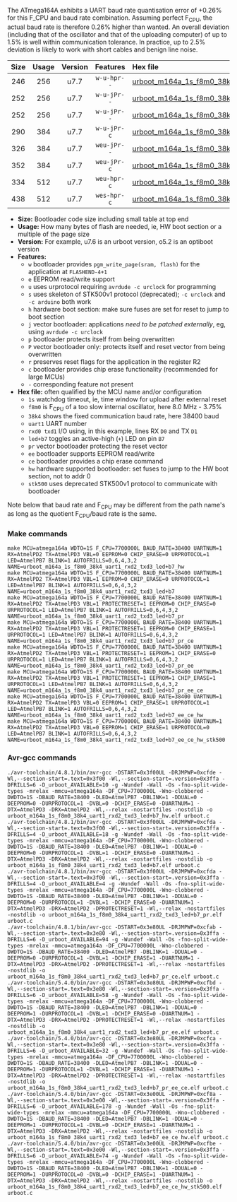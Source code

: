 The ATmega164A exhibits a UART baud rate quantisation error of +0.26% for this F_CPU and baud rate combination. Assuming perfect F<sub>CPU</sub>, the actual baud rate is therefore 0.26% higher than wanted. An overall deviation (including that of the oscillator and that of the uploading computer) of up to 1.5% is well within communication tolerance. In practice, up to 2.5% deviation is likely to work with short cables and benign line noise.

|Size|Usage|Version|Features|Hex file|
|:-:|:-:|:-:|:-:|:--|
|246|256|u7.7|`w-u-hpr--`|[urboot_m164a_1s_f8m0_38k4_uart1_rxd2_txd3_led+b7_hw.hex](https://raw.githubusercontent.com/stefanrueger/urboot.hex/main/mcus/atmega164a/watchdog_1_s/internal_oscillator_f-3.75%25/%2B8m000000_hz/%2B%2B38k4_baud/uart1_rxd2_txd3/led%2Bb7/urboot_m164a_1s_f8m0_38k4_uart1_rxd2_txd3_led%2Bb7_hw.hex)|
|252|256|u7.7|`w-u-jPr--`|[urboot_m164a_1s_f8m0_38k4_uart1_rxd2_txd3_led+b7.hex](https://raw.githubusercontent.com/stefanrueger/urboot.hex/main/mcus/atmega164a/watchdog_1_s/internal_oscillator_f-3.75%25/%2B8m000000_hz/%2B%2B38k4_baud/uart1_rxd2_txd3/led%2Bb7/urboot_m164a_1s_f8m0_38k4_uart1_rxd2_txd3_led%2Bb7.hex)|
|252|256|u7.7|`w-u-jPr--`|[urboot_m164a_1s_f8m0_38k4_uart1_rxd2_txd3_led+b7_pr.hex](https://raw.githubusercontent.com/stefanrueger/urboot.hex/main/mcus/atmega164a/watchdog_1_s/internal_oscillator_f-3.75%25/%2B8m000000_hz/%2B%2B38k4_baud/uart1_rxd2_txd3/led%2Bb7/urboot_m164a_1s_f8m0_38k4_uart1_rxd2_txd3_led%2Bb7_pr.hex)|
|290|384|u7.7|`w-u-jPr-c`|[urboot_m164a_1s_f8m0_38k4_uart1_rxd2_txd3_led+b7_pr_ce.hex](https://raw.githubusercontent.com/stefanrueger/urboot.hex/main/mcus/atmega164a/watchdog_1_s/internal_oscillator_f-3.75%25/%2B8m000000_hz/%2B%2B38k4_baud/uart1_rxd2_txd3/led%2Bb7/urboot_m164a_1s_f8m0_38k4_uart1_rxd2_txd3_led%2Bb7_pr_ce.hex)|
|326|384|u7.7|`weu-jPr--`|[urboot_m164a_1s_f8m0_38k4_uart1_rxd2_txd3_led+b7_pr_ee.hex](https://raw.githubusercontent.com/stefanrueger/urboot.hex/main/mcus/atmega164a/watchdog_1_s/internal_oscillator_f-3.75%25/%2B8m000000_hz/%2B%2B38k4_baud/uart1_rxd2_txd3/led%2Bb7/urboot_m164a_1s_f8m0_38k4_uart1_rxd2_txd3_led%2Bb7_pr_ee.hex)|
|352|384|u7.7|`weu-jPr-c`|[urboot_m164a_1s_f8m0_38k4_uart1_rxd2_txd3_led+b7_pr_ee_ce.hex](https://raw.githubusercontent.com/stefanrueger/urboot.hex/main/mcus/atmega164a/watchdog_1_s/internal_oscillator_f-3.75%25/%2B8m000000_hz/%2B%2B38k4_baud/uart1_rxd2_txd3/led%2Bb7/urboot_m164a_1s_f8m0_38k4_uart1_rxd2_txd3_led%2Bb7_pr_ee_ce.hex)|
|334|512|u7.7|`weu-hpr-c`|[urboot_m164a_1s_f8m0_38k4_uart1_rxd2_txd3_led+b7_ee_ce_hw.hex](https://raw.githubusercontent.com/stefanrueger/urboot.hex/main/mcus/atmega164a/watchdog_1_s/internal_oscillator_f-3.75%25/%2B8m000000_hz/%2B%2B38k4_baud/uart1_rxd2_txd3/led%2Bb7/urboot_m164a_1s_f8m0_38k4_uart1_rxd2_txd3_led%2Bb7_ee_ce_hw.hex)|
|438|512|u7.7|`wes-hpr-c`|[urboot_m164a_1s_f8m0_38k4_uart1_rxd2_txd3_led+b7_ee_ce_hw_stk500.hex](https://raw.githubusercontent.com/stefanrueger/urboot.hex/main/mcus/atmega164a/watchdog_1_s/internal_oscillator_f-3.75%25/%2B8m000000_hz/%2B%2B38k4_baud/uart1_rxd2_txd3/led%2Bb7/urboot_m164a_1s_f8m0_38k4_uart1_rxd2_txd3_led%2Bb7_ee_ce_hw_stk500.hex)|

- **Size:** Bootloader code size including small table at top end
- **Usage:** How many bytes of flash are needed, ie, HW boot section or a multiple of the page size
- **Version:** For example, u7.6 is an urboot version, o5.2 is an optiboot version
- **Features:**
  + `w` bootloader provides `pgm_write_page(sram, flash)` for the application at `FLASHEND-4+1`
  + `e` EEPROM read/write support
  + `u` uses urprotocol requiring `avrdude -c urclock` for programming
  + `s` uses skeleton of STK500v1 protocol (deprecated); `-c urclock` and `-c arduino` both work
  + `h` hardware boot section: make sure fuses are set for reset to jump to boot section
  + `j` vector bootloader: applications *need to be patched externally*, eg, using `avrdude -c urclock`
  + `p` bootloader protects itself from being overwritten
  + `P` vector bootloader only: protects itself and reset vector from being overwritten
  + `r` preserves reset flags for the application in the register R2
  + `c` bootloader provides chip erase functionality (recommended for large MCUs)
  + `-` corresponding feature not present
- **Hex file:** often qualified by the MCU name and/or configuration
  + `1s` watchdog timeout, ie, time window for upload after external reset
  + `f8m0` is F<sub>CPU</sub> of a too slow internal oscillator, here 8.0 MHz - 3.75%
  + `38k4` shows the fixed communication baud rate, here 38400 baud
  + `uart1` UART number
  + `rxd0 txd1` I/O using, in this example, lines RX `D0` and TX `D1`
  + `led+b7` toggles an active-high (`+`) LED on pin `B7`
  + `pr` vector bootloader protecting the reset vector
  + `ee` bootloader supports EEPROM read/write
  + `ce` bootloader provides a chip erase command
  + `hw` hardware supported bootloader: set fuses to jump to the HW boot section, not to addr 0
  + `stk500` uses deprecated STK500v1 protocol to communicate with bootloader


Note below that baud rate and F<sub>CPU</sub> may be different from the path name's as long as the quotient F<sub>CPU</sub>/baud rate is the same.

### Make commands
```
make MCU=atmega164a WDTO=1S F_CPU=7700000L BAUD_RATE=38400 UARTNUM=1 RX=AtmelPD2 TX=AtmelPD3 VBL=0 EEPROM=0 CHIP_ERASE=0 URPROTOCOL=1 LED=AtmelPB7 BLINK=1 AUTOFRILLS=0,6,4,3,2 NAME=urboot_m164a_1s_f8m0_38k4_uart1_rxd2_txd3_led+b7_hw
make MCU=atmega164a WDTO=1S F_CPU=7700000L BAUD_RATE=38400 UARTNUM=1 RX=AtmelPD2 TX=AtmelPD3 VBL=1 EEPROM=0 CHIP_ERASE=0 URPROTOCOL=1 LED=AtmelPB7 BLINK=1 AUTOFRILLS=0,6,4,3,2 NAME=urboot_m164a_1s_f8m0_38k4_uart1_rxd2_txd3_led+b7
make MCU=atmega164a WDTO=1S F_CPU=7700000L BAUD_RATE=38400 UARTNUM=1 RX=AtmelPD2 TX=AtmelPD3 VBL=1 PROTECTRESET=1 EEPROM=0 CHIP_ERASE=0 URPROTOCOL=1 LED=AtmelPB7 BLINK=1 AUTOFRILLS=0,6,4,3,2 NAME=urboot_m164a_1s_f8m0_38k4_uart1_rxd2_txd3_led+b7_pr
make MCU=atmega164a WDTO=1S F_CPU=7700000L BAUD_RATE=38400 UARTNUM=1 RX=AtmelPD2 TX=AtmelPD3 VBL=1 PROTECTRESET=1 EEPROM=0 CHIP_ERASE=1 URPROTOCOL=1 LED=AtmelPB7 BLINK=1 AUTOFRILLS=0,6,4,3,2 NAME=urboot_m164a_1s_f8m0_38k4_uart1_rxd2_txd3_led+b7_pr_ce
make MCU=atmega164a WDTO=1S F_CPU=7700000L BAUD_RATE=38400 UARTNUM=1 RX=AtmelPD2 TX=AtmelPD3 VBL=1 PROTECTRESET=1 EEPROM=1 CHIP_ERASE=0 URPROTOCOL=1 LED=AtmelPB7 BLINK=1 AUTOFRILLS=0,6,4,3,2 NAME=urboot_m164a_1s_f8m0_38k4_uart1_rxd2_txd3_led+b7_pr_ee
make MCU=atmega164a WDTO=1S F_CPU=7700000L BAUD_RATE=38400 UARTNUM=1 RX=AtmelPD2 TX=AtmelPD3 VBL=1 PROTECTRESET=1 EEPROM=1 CHIP_ERASE=1 URPROTOCOL=1 LED=AtmelPB7 BLINK=1 AUTOFRILLS=0,6,4,3,2 NAME=urboot_m164a_1s_f8m0_38k4_uart1_rxd2_txd3_led+b7_pr_ee_ce
make MCU=atmega164a WDTO=1S F_CPU=7700000L BAUD_RATE=38400 UARTNUM=1 RX=AtmelPD2 TX=AtmelPD3 VBL=0 EEPROM=1 CHIP_ERASE=1 URPROTOCOL=1 LED=AtmelPB7 BLINK=1 AUTOFRILLS=0,6,4,3,2 NAME=urboot_m164a_1s_f8m0_38k4_uart1_rxd2_txd3_led+b7_ee_ce_hw
make MCU=atmega164a WDTO=1S F_CPU=7700000L BAUD_RATE=38400 UARTNUM=1 RX=AtmelPD2 TX=AtmelPD3 VBL=0 EEPROM=1 CHIP_ERASE=1 URPROTOCOL=0 LED=AtmelPB7 BLINK=1 AUTOFRILLS=0,6,4,3,2 NAME=urboot_m164a_1s_f8m0_38k4_uart1_rxd2_txd3_led+b7_ee_ce_hw_stk500
```

### Avr-gcc commands
```
./avr-toolchain/4.8.1/bin/avr-gcc -DSTART=0x3f00UL -DRJMPWP=0xcfde -Wl,--section-start=.text=0x3f00 -Wl,--section-start=.version=0x3ffa -DFRILLS=6 -D_urboot_AVAILABLE=10 -g -Wundef -Wall -Os -fno-split-wide-types -mrelax -mmcu=atmega164a -DF_CPU=7700000L -Wno-clobbered -DWDTO=1S -DBAUD_RATE=38400 -DLED=AtmelPB7 -DBLINK=1 -DDUAL=0 -DEEPROM=0 -DURPROTOCOL=1 -DVBL=0 -DCHIP_ERASE=0 -DUARTNUM=1 -DTX=AtmelPD3 -DRX=AtmelPD2 -Wl,--relax -nostartfiles -nostdlib -o urboot_m164a_1s_f8m0_38k4_uart1_rxd2_txd3_led+b7_hw.elf urboot.c
./avr-toolchain/4.8.1/bin/avr-gcc -DSTART=0x3f00UL -DRJMPWP=0xcfda -Wl,--section-start=.text=0x3f00 -Wl,--section-start=.version=0x3ffa -DFRILLS=4 -D_urboot_AVAILABLE=18 -g -Wundef -Wall -Os -fno-split-wide-types -mrelax -mmcu=atmega164a -DF_CPU=7700000L -Wno-clobbered -DWDTO=1S -DBAUD_RATE=38400 -DLED=AtmelPB7 -DBLINK=1 -DDUAL=0 -DEEPROM=0 -DURPROTOCOL=1 -DVBL=1 -DCHIP_ERASE=0 -DUARTNUM=1 -DTX=AtmelPD3 -DRX=AtmelPD2 -Wl,--relax -nostartfiles -nostdlib -o urboot_m164a_1s_f8m0_38k4_uart1_rxd2_txd3_led+b7.elf urboot.c
./avr-toolchain/4.8.1/bin/avr-gcc -DSTART=0x3f00UL -DRJMPWP=0xcfda -Wl,--section-start=.text=0x3f00 -Wl,--section-start=.version=0x3ffa -DFRILLS=4 -D_urboot_AVAILABLE=4 -g -Wundef -Wall -Os -fno-split-wide-types -mrelax -mmcu=atmega164a -DF_CPU=7700000L -Wno-clobbered -DWDTO=1S -DBAUD_RATE=38400 -DLED=AtmelPB7 -DBLINK=1 -DDUAL=0 -DEEPROM=0 -DURPROTOCOL=1 -DVBL=1 -DCHIP_ERASE=0 -DUARTNUM=1 -DTX=AtmelPD3 -DRX=AtmelPD2 -DPROTECTRESET=1 -Wl,--relax -nostartfiles -nostdlib -o urboot_m164a_1s_f8m0_38k4_uart1_rxd2_txd3_led+b7_pr.elf urboot.c
./avr-toolchain/4.8.1/bin/avr-gcc -DSTART=0x3e80UL -DRJMPWP=0xcfab -Wl,--section-start=.text=0x3e80 -Wl,--section-start=.version=0x3ffa -DFRILLS=6 -D_urboot_AVAILABLE=94 -g -Wundef -Wall -Os -fno-split-wide-types -mrelax -mmcu=atmega164a -DF_CPU=7700000L -Wno-clobbered -DWDTO=1S -DBAUD_RATE=38400 -DLED=AtmelPB7 -DBLINK=1 -DDUAL=0 -DEEPROM=0 -DURPROTOCOL=1 -DVBL=1 -DCHIP_ERASE=1 -DUARTNUM=1 -DTX=AtmelPD3 -DRX=AtmelPD2 -DPROTECTRESET=1 -Wl,--relax -nostartfiles -nostdlib -o urboot_m164a_1s_f8m0_38k4_uart1_rxd2_txd3_led+b7_pr_ce.elf urboot.c
./avr-toolchain/5.4.0/bin/avr-gcc -DSTART=0x3e80UL -DRJMPWP=0xcfbd -Wl,--section-start=.text=0x3e80 -Wl,--section-start=.version=0x3ffa -DFRILLS=6 -D_urboot_AVAILABLE=58 -g -Wundef -Wall -Os -fno-split-wide-types -mrelax -mmcu=atmega164a -DF_CPU=7700000L -Wno-clobbered -DWDTO=1S -DBAUD_RATE=38400 -DLED=AtmelPB7 -DBLINK=1 -DDUAL=0 -DEEPROM=1 -DURPROTOCOL=1 -DVBL=1 -DCHIP_ERASE=0 -DUARTNUM=1 -DTX=AtmelPD3 -DRX=AtmelPD2 -DPROTECTRESET=1 -Wl,--relax -nostartfiles -nostdlib -o urboot_m164a_1s_f8m0_38k4_uart1_rxd2_txd3_led+b7_pr_ee.elf urboot.c
./avr-toolchain/5.4.0/bin/avr-gcc -DSTART=0x3e80UL -DRJMPWP=0xcfca -Wl,--section-start=.text=0x3e80 -Wl,--section-start=.version=0x3ffa -DFRILLS=6 -D_urboot_AVAILABLE=32 -g -Wundef -Wall -Os -fno-split-wide-types -mrelax -mmcu=atmega164a -DF_CPU=7700000L -Wno-clobbered -DWDTO=1S -DBAUD_RATE=38400 -DLED=AtmelPB7 -DBLINK=1 -DDUAL=0 -DEEPROM=1 -DURPROTOCOL=1 -DVBL=1 -DCHIP_ERASE=1 -DUARTNUM=1 -DTX=AtmelPD3 -DRX=AtmelPD2 -DPROTECTRESET=1 -Wl,--relax -nostartfiles -nostdlib -o urboot_m164a_1s_f8m0_38k4_uart1_rxd2_txd3_led+b7_pr_ee_ce.elf urboot.c
./avr-toolchain/5.4.0/bin/avr-gcc -DSTART=0x3e00UL -DRJMPWP=0xcf8a -Wl,--section-start=.text=0x3e00 -Wl,--section-start=.version=0x3ffa -DFRILLS=6 -D_urboot_AVAILABLE=178 -g -Wundef -Wall -Os -fno-split-wide-types -mrelax -mmcu=atmega164a -DF_CPU=7700000L -Wno-clobbered -DWDTO=1S -DBAUD_RATE=38400 -DLED=AtmelPB7 -DBLINK=1 -DDUAL=0 -DEEPROM=1 -DURPROTOCOL=1 -DVBL=0 -DCHIP_ERASE=1 -DUARTNUM=1 -DTX=AtmelPD3 -DRX=AtmelPD2 -Wl,--relax -nostartfiles -nostdlib -o urboot_m164a_1s_f8m0_38k4_uart1_rxd2_txd3_led+b7_ee_ce_hw.elf urboot.c
./avr-toolchain/5.4.0/bin/avr-gcc -DSTART=0x3e00UL -DRJMPWP=0xcfbe -Wl,--section-start=.text=0x3e00 -Wl,--section-start=.version=0x3ffa -DFRILLS=6 -D_urboot_AVAILABLE=74 -g -Wundef -Wall -Os -fno-split-wide-types -mrelax -mmcu=atmega164a -DF_CPU=7700000L -Wno-clobbered -DWDTO=1S -DBAUD_RATE=38400 -DLED=AtmelPB7 -DBLINK=1 -DDUAL=0 -DEEPROM=1 -DURPROTOCOL=0 -DVBL=0 -DCHIP_ERASE=1 -DUARTNUM=1 -DTX=AtmelPD3 -DRX=AtmelPD2 -Wl,--relax -nostartfiles -nostdlib -o urboot_m164a_1s_f8m0_38k4_uart1_rxd2_txd3_led+b7_ee_ce_hw_stk500.elf urboot.c
```

